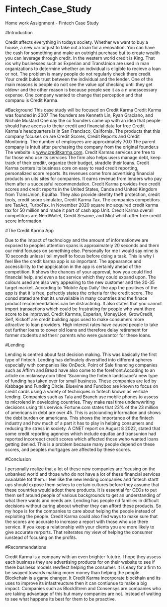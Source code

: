 # Fintech_Case_Study
Home work Assignment - Fintech Case Study

#Introduction

Credit affects everything in todays society. Whether we want to buy a house, a new car or just to take out a loan for a renovation. You can have the cash for something and make an outright purchase but to create wealth you can leverage through credit. In the western world credit is King. That ios why businesses such as Experian and TransUnion are used in man organizations to determine whether an individual is eligible to recieve a loan or not. The problem is many people do not regularly check there credit. Your credit bulds trust between the individual and the lender. 
One of the main reasons is people do noit see the value opf checking until they get oldewr and the other reason is because people see it as a n unesscessary expense. 
One company wanted to change that perception and that companu is Credit Karma.

#Background
This case study will be focused on Credit Karma
Credit Karma was founded in 2007
The founders are Kenneth Lin, Ryan Graciano, and Nichole Mustard
One day the co founders came up with an idea that people should have access to theiur credit and financial data for free
Credit Karma's headquarters is in San Francisco, California.
The products that this company focuses on are Credit Scores, Credit Reports and Credit Monitoring.
The number of employees are approximately 70.0
The parent company is Intuit after purchasing the company from the original founder.s
The website is www.creditkarma.com.
Credit Karmas services are free to for those who use its services
The firm also helps users manage debt, keep track of their creditr, organize their budget, straddle their loans.
Credit Karma centers its business core on easy to read credit reporting, personalized score reports.
Its revenues come from advertising financial products on uits sites for companies.
It earns revenue from lenders who pay them after a successful recommendation.
Credit Karma provides free credit scores and credit reports in the United States, Canda and United Kingdom from TransUnion, Equifax.
They also provide identity theft protection, credit tools, credit score simulator, Credit Karma Tax.
The companies competitors are TaxAct, TurboTax.
In November 2020 square inc acquired credit karma tax for 50 million and made it part of cash app Unit.
Credit Karma overall competitors are NerdWallet, Credit Sesame, and Mint which offer free credit score information.

#The Credit Karma App

Due to the impact of technology and the amount of informationwe are exposed to peoples attention spans is approximately 20 seconds and thern our mind focuses on something else. Personally for me i would say mine is 10 seconds unless i tell myself to focus before doing a task. This is why i feel like the credit karma app is so important. The appearance and accessibility to the appl;ication in the app is certainly ahead of the competition. It shows the chances of your approval, how you could find financial help, and even a tax service which they could expand upon. The colours used are also very appealing to the new customer and the 20-35 target market. According to 'Mobile App Daily' the app the positives of the app is that it is free, pefrectly states the criteria for the credit score. The consd stated are that its unavailable in many countries and the finace product recommendations can be distractinbg. It also states that you cannot import transactions which could be frustrating for people who want there score to be improved. Credit Karmna, Experian, MoneyLion, GrowCredit, Self, Kickoff are credit building apps used to make consumers more attractive to loan providers. High interest rates have caused people to take out further loans to cover old loans and therefore delay retirement for former students and therir parents who were guarantor for these loans. 

#Lending 

Lending is centred about fast decision making. This was basically the first type of fintech. Lending has definately diversified into different spheres especially with companies like OnDeck. Point of Sale financing companies such as Affirm and Bread have also come to the forefront.Accoding to an article on mckinsey.com titled 'Scanning the fintech landscape'a new type of funding has taken over for small business. These companies are led by Kabbage and Funding Circle.
Bluevine and Fundbox are known to focus on credit cards using a variety of techniques in fintech known as verticle lending. 
Companies such as Tala and Branch use mobile phones to assess to microlend in developing countries. They make real time underwwriting decisions using this service.
Fortune.com states that 23% of the 23 million of americans in debt are over 45. This is astoiunding information and shows the debt burden on americans. This shows the importance of the fintech industry and how much of a part it has to play in helping consumers and reducing the stress in society. A CNET report on August 8 2022, stated that some credit reporting agencies which include equifax and transunion had reported incorreect credit scores which affected those weho wanted loans getting denied. This is a problem because many people depend on these scores, and peoples mortgages are affected by these scores. 

#Conclusion

I personally realize that a lot of these new companies are focusing on the unbanked world and those who do not have a lot of these financial services avaialable tot them. I feel like the new lending companies and fintech startt ups should expose them selves to certain cultures before they assume that these countries would adopt there products. It is essential for CEOs to put them self around people of various backgrounds to get an understanding of what there wants and needs are. Lending has people nd families in difficult decisions without caring aboout whether they can afford these products. So my hope is for the companies to care about helping the people instead of exploiting the people. Credit Karma could also find ways to make sure that the scores are accurate to increase a report with those who use there service. If you keep a relationship with your clients you are more likely to give accurate rerports. That reiterates my view of helping the consumer iunstead of focusing on the profits. 

#Recommendations

Credit Karma is a company with an even brighter fututre. I hope they assess each business they are advertising products for on their website to see if there business models rewflect helping the consumer. It is easy for a firm to be swayed towards making morer money than helping the people. Blockchain is a game changer. It Credit Karma incorporate blockhain and its uses to improve its infastreucture then it can contiunue to make a big impact. Companies such as BlockStrem and Consensys are companies who are taking advantage of this but many companies are not. Instead of waiting to see what happens its best for them to be proactive.
